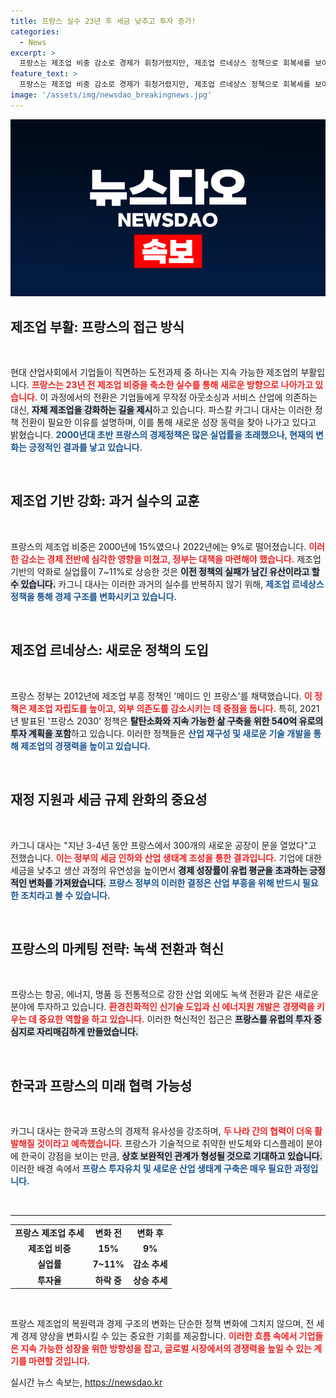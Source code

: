 ```yaml
---
title: 프랑스 실수 23년 후 세금 낮추고 투자 증가!
categories:
  - News
excerpt: >
  프랑스는 제조업 비중 감소로 경제가 휘청거렸지만, 제조업 르네상스 정책으로 회복세를 보이고 있다. 세금 인하와 생태계 조성으로 새로운 공장이 속속 열리고, 유럽 투자 허브로 부상 중이다. 한국과의 협력 가능성도 주목받고 있다.
feature_text: >
  프랑스는 제조업 비중 감소로 경제가 휘청거렸지만, 제조업 르네상스 정책으로 회복세를 보이고 있다. 세금 인하와 생태계 조성으로 새로운 공장이 속속 열리고, 유럽 투자 허브로 부상 중이다. 한국과의 협력 가능성도 주목받고 있다.
image: '/assets/img/newsdao_breakingnews.jpg'
---
```


<p><img src="/assets/img/newsdao_breakingnews.jpg" alt="koreaapp 속보" /></p>

<h2 data-ke-size="size26">제조업 부활: 프랑스의 접근 방식</h2>

<p data-ke-size="size16">&nbsp;</p>

<p>현대 산업사회에서 기업들이 직면하는 도전과제 중 하나는 지속 가능한 제조업의 부활입니다. <b><span style="color: #ee2323;">프랑스는 23년 전 제조업 비중을 축소한 실수를 통해 새로운 방향으로 나아가고 있습니다.</span></b> 이 과정에서의 전환은 기업들에게 무작정 아웃소싱과 서비스 산업에 의존하는 대신, <b><span style="background-color: #21538527;">자체 제조업을 강화하는 길을 제시</span></b>하고 있습니다. 파스칼 카그니 대사는 이러한 정책 전환이 필요한 이유를 설명하며, 이를 통해 새로운 성장 동력을 찾아 나가고 있다고 밝혔습니다. <b><span style="color: #1a5490;">2000년대 초반 프랑스의 경제정책은 많은 실업률을 초래했으나, 현재의 변화는 긍정적인 결과를 낳고 있습니다.</span></b> </p>

<p data-ke-size="size16">&nbsp;</p>

<h2 data-ke-size="size26">제조업 기반 강화: 과거 실수의 교훈</h2>

<p data-ke-size="size16">&nbsp;</p>

<p>프랑스의 제조업 비중은 2000년에 15%였으나 2022년에는 9%로 떨어졌습니다. <b><span style="color: #ee2323;">이러한 감소는 경제 전반에 심각한 영향을 미쳤고, 정부는 대책을 마련해야 했습니다.</span></b> 제조업 기반의 약화로 실업률이 7~11%로 상승한 것은 <b><span style="background-color: #21538527;">이전 정책의 실패가 남긴 유산이라고 할 수 있습니다.</span></b> 카그니 대사는 이러한 과거의 실수를 반복하지 않기 위해, <b><span style="color: #1a5490;">제조업 르네상스 정책을 통해 경제 구조를 변화시키고 있습니다.</span></b> </p>

<p data-ke-size="size16">&nbsp;</p>

<h2 data-ke-size="size26">제조업 르네상스: 새로운 정책의 도입</h2>

<p data-ke-size="size16">&nbsp;</p>

<p>프랑스 정부는 2012년에 제조업 부흥 정책인 '메이드 인 프랑스'를 채택했습니다. <b><span style="color: #ee2323;">이 정책은 제조업 자립도를 높이고, 외부 의존도를 감소시키는 데 중점을 둡니다.</span></b> 특히, 2021년 발표된 '프랑스 2030' 정책은 <b><span style="background-color: #21538527;">탈탄소화와 지속 가능한 삶 구축을 위한 540억 유로의 투자 계획을 포함</span></b>하고 있습니다. 이러한 정책들은 <b><span style="color: #1a5490;">산업 재구성 및 새로운 기술 개발을 통해 제조업의 경쟁력을 높이고 있습니다.</span></b></p>

<p data-ke-size="size16">&nbsp;</p>

<h2 data-ke-size="size26">재정 지원과 세금 규제 완화의 중요성</h2>

<p data-ke-size="size16">&nbsp;</p>

<p>카그니 대사는 "지난 3-4년 동안 프랑스에서 300개의 새로운 공장이 문을 열었다"고 전했습니다. <b><span style="color: #ee2323;">이는 정부의 세금 인하와 산업 생태계 조성을 통한 결과입니다.</span></b> 기업에 대한 세금을 낮추고 생산 과정의 유연성을 높이면서 <b><span style="background-color: #21538527;">경제 성장률이 유럽 평균을 초과하는 긍정적인 변화를 가져왔습니다.</span></b> <b><span style="color: #1a5490;">프랑스 정부의 이러한 결정은 산업 부흥을 위해 반드시 필요한 조치라고 볼 수 있습니다.</span></b></p>

<p data-ke-size="size16">&nbsp;</p>

<h2 data-ke-size="size26">프랑스의 마케팅 전략: 녹색 전환과 혁신</h2>

<p data-ke-size="size16">&nbsp;</p>

<p>프랑스는 항공, 에너지, 명품 등 전통적으로 강한 산업 외에도 녹색 전환과 같은 새로운 분야에 투자하고 있습니다. <b><span style="color: #ee2323;">환경친화적인 신기술 도입과 신 에너지원 개발은 경쟁력을 키우는 데 중요한 역할을 하고 있습니다.</span></b> 이러한 혁신적인 접근은 <b><span style="background-color: #21538527;">프랑스를 유럽의 투자 중심지로 자리매김하게 만들었습니다.</span></b> </p>

<p data-ke-size="size16">&nbsp;</p>

<h2 data-ke-size="size26">한국과 프랑스의 미래 협력 가능성</h2>

<p data-ke-size="size16">&nbsp;</p>

<p>카그니 대사는 한국과 프랑스의 경제적 유사성을 강조하며, <b><span style="color: #ee2323;">두 나라 간의 협력이 더욱 활발해질 것이라고 예측했습니다.</span></b> 프랑스가 기술적으로 취약한 반도체와 디스플레이 분야에 한국이 강점을 보이는 만큼, <b><span style="background-color: #21538527;">상호 보완적인 관계가 형성될 것으로 기대하고 있습니다.</span></b> 이러한 배경 속에서 <b><span style="color: #1a5490;">프랑스 투자유치 및 새로운 산업 생태계 구축은 매우 필요한 과정입니다.</span></b></p>

<p data-ke-size="size16">&nbsp;</p>

<hr>

<table style="width: 100%; border-collapse: collapse;">
<tbody>
<tr>
<td style="text-align: center; height: 17px;"><b>프랑스 제조업 추세</b></td>
<td style="text-align: center; height: 17px;"><b>변화 전</b></td>
<td style="text-align: center; height: 17px;"><b>변화 후</b></td>
</tr>
<tr>
<td style="text-align: center; height: 17px;"><b>제조업 비중</b></td>
<td style="text-align: center; height: 17px;"><b>15%</b></td>
<td style="text-align: center; height: 17px;"><b>9%</b></td>
</tr>
<tr>
<td style="text-align: center; height: 17px;"><b>실업률</b></td>
<td style="text-align: center; height: 17px;"><b>7~11%</b></td>
<td style="text-align: center; height: 17px;"><b>감소 추세</b></td>
</tr>
<tr>
<td style="text-align: center; height: 17px;"><b>투자율</b></td>
<td style="text-align: center; height: 17px;"><b>하락 중</b></td>
<td style="text-align: center; height: 17px;"><b>상승 추세</b></td>
</tr>
</tbody>
</table>

<p data-ke-size="size16">&nbsp;</p>

<p>프랑스 제조업의 복원력과 경제 구조의 변화는 단순한 정책 변화에 그치지 않으며, 전 세계 경제 양상을 변화시킬 수 있는 중요한 기회를 제공합니다. <b><span style="color: #ee2323;">이러한 흐름 속에서 기업들은 지속 가능한 성장을 위한 방향성을 잡고, 글로벌 시장에서의 경쟁력을 높일 수 있는 계기를 마련할 것입니다.</span></b></p>
실시간 뉴스 속보는, <a href="https://newsdao.kr" rel="dofollow">https://newsdao.kr</a>


